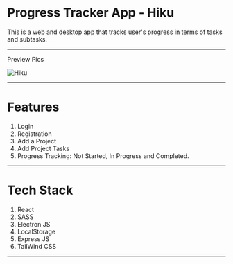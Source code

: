 # Progress Tracker App - Hiku

This is a web and desktop app that tracks user's progress in terms of tasks and subtasks.
___

Preview Pics

![Hiku](https://images.ctfassets.net/d8xmlp2haryb/7c9OLJoZKQW76rav8vv3lw/df665eabb7c6e0b51eca170928c2fa13/hiku.PNG?h=250)

___

# Features

1. Login
2. Registration
3. Add a Project
4. Add Project Tasks
5. Progress Tracking: Not Started, In Progress and Completed.
___

# Tech Stack

1. React
2. SASS
3. Electron JS
4. LocalStorage
5. Express JS
6. TailWind CSS
___
